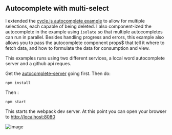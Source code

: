 ## Autocomplete with multi-select 

I extended the [cycle.js autocomplete example](https://github.com/cyclejs/cyclejs/tree/master/examples/autocomplete-search) to allow for multiple selections, each capable of being deleted.  I also component-ized the autocomplete in the example using ```isolate``` so that multiple autocompletes can run in parallel.  Besides handling progress and errors, this example also allows you to pass the autocomplete component props$ that tell it where to fetch data, and how to formulate the data for consumption and view.

This examples runs using two different services, a local word autocomplete server and a github api reques.

Get the [autocomplete-server](https://github.com/augustblack/autocomplete-server) going first. Then do:

```npm install```

Then :

```npm start```

This starts the webpack dev server. At this point you can open your browser to [http://localhost:8080](http://localhost:8080)

![image](https://cloud.githubusercontent.com/assets/1562570/21598814/5c645f56-d120-11e6-9084-9bd47fc6b4d8.png)
